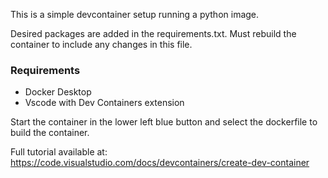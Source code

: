 This is a simple devcontainer setup running a python image. 

Desired packages are added in the requirements.txt. Must rebuild the container to include any changes in this file.

### Requirements
- Docker Desktop
- Vscode with Dev Containers extension

Start the container in the lower left blue button and select the dockerfile to build the container.

Full tutorial available at: https://code.visualstudio.com/docs/devcontainers/create-dev-container
